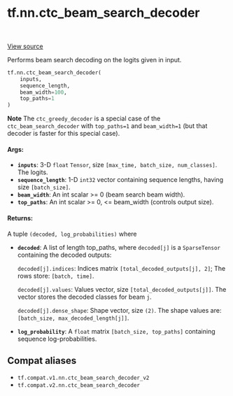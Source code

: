 <div itemscope itemtype="http://developers.google.com/ReferenceObject">
<meta itemprop="name" content="tf.nn.ctc_beam_search_decoder" />
<meta itemprop="path" content="Stable" />
</div>

# tf.nn.ctc_beam_search_decoder

<!-- Insert buttons and diff -->

<table class="tfo-notebook-buttons tfo-api" align="left">
</table>

<a target="_blank" href="/code/stable/tensorflow/python/ops/ctc_ops.py">View source</a>



Performs beam search decoding on the logits given in input.

``` python
tf.nn.ctc_beam_search_decoder(
    inputs,
    sequence_length,
    beam_width=100,
    top_paths=1
)
```



<!-- Placeholder for "Used in" -->

**Note** The `ctc_greedy_decoder` is a special case of the
`ctc_beam_search_decoder` with `top_paths=1` and `beam_width=1` (but
that decoder is faster for this special case).

#### Args:


* <b>`inputs`</b>: 3-D `float` `Tensor`, size `[max_time, batch_size, num_classes]`.
  The logits.
* <b>`sequence_length`</b>: 1-D `int32` vector containing sequence lengths, having size
  `[batch_size]`.
* <b>`beam_width`</b>: An int scalar >= 0 (beam search beam width).
* <b>`top_paths`</b>: An int scalar >= 0, <= beam_width (controls output size).


#### Returns:

A tuple `(decoded, log_probabilities)` where


* <b>`decoded`</b>: A list of length top_paths, where `decoded[j]`
  is a `SparseTensor` containing the decoded outputs:

  `decoded[j].indices`: Indices matrix `[total_decoded_outputs[j], 2]`;
    The rows store: `[batch, time]`.

  `decoded[j].values`: Values vector, size `[total_decoded_outputs[j]]`.
    The vector stores the decoded classes for beam `j`.

  `decoded[j].dense_shape`: Shape vector, size `(2)`.
    The shape values are: `[batch_size, max_decoded_length[j]]`.

* <b>`log_probability`</b>: A `float` matrix `[batch_size, top_paths]` containing
    sequence log-probabilities.

## Compat aliases

* `tf.compat.v1.nn.ctc_beam_search_decoder_v2`
* `tf.compat.v2.nn.ctc_beam_search_decoder`

